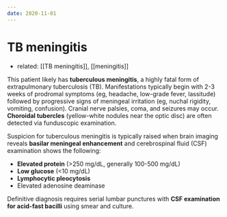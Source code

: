 ```yaml
---
date: 2020-11-01
---
```


# TB meningitis

- related: [[TB meningitis]], [[meningitis]]

<!-- TB meningitis sx, dx -->

This patient likely has **tuberculous meningitis**, a highly fatal form of extrapulmonary tuberculosis (TB).  Manifestations typically begin with 2-3 weeks of prodromal symptoms (eg, headache, low-grade fever, lassitude) followed by progressive signs of  meningeal irritation (eg, nuchal rigidity, vomiting, confusion).  Cranial nerve palsies, coma, and seizures may occur. **Choroidal tubercles** (yellow-white nodules near the optic disc) are often detected via funduscopic examination.

Suspicion for tuberculous meningitis is typically raised when brain imaging reveals **basilar meningeal enhancement** and cerebrospinal fluid (CSF) examination shows the following:

- **Elevated protein** (>250 mg/dL, generally 100-500 mg/dL)
- **Low glucose** (<10 mg/dL)
- **Lymphocytic pleocytosis**
- Elevated adenosine deaminase

Definitive diagnosis requires serial lumbar punctures with **CSF examination for acid-fast bacilli** using smear and culture.
